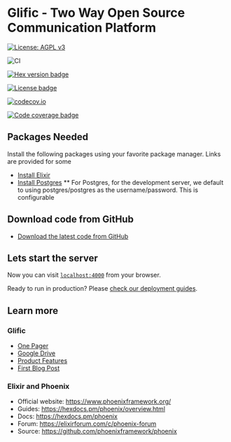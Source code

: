 # Glific - Two Way Open Source Communication Platform

[![License: AGPL v3](https://img.shields.io/badge/License-AGPL%20v3-blue.svg)](https://www.gnu.org/licenses/agpl-3.0)

![CI](https://img.shields.io/github/workflow/status/glific/glific/continuous-integration?label=CI&logo=github&style=flat-square)

[![Hex version badge](https://img.shields.io/hexpm/v/repo_example.svg)](https://hex.pm/packages/repo_example)

[![License badge](https://img.shields.io/hexpm/l/repo_example.svg)](https://github.com/surgeventures/repo-example-elixir/blob/master/LICENSE.md)

[![codecov.io](http://codecov.io/github/mirumee/saleor/coverage.svg?branch=master)](http://codecov.io/github/mirumee/saleor?branch=master)

[![Code coverage badge](https://img.shields.io/codecov/c/github/satendra-sr/elixir-ci/master.svg)](https://codecov.io/gh/satendra-sr/elixir-ci/branch/feature/badges)

## Packages Needed

Install the following packages using your favorite package manager. Links are provided for some

  * [Install Elixir](https://elixir-lang.org/install.html#distributions)
  * [Install Postgres](https://www.postgresql.org/download/)
  ** For Postgres, for the development server, we default to using postgres/postgres as the username/password. This is configurable


## Download code from GitHub

  * [Download the latest code from GitHub](https://github.com/glific/glific)

## Lets start the server
Now you can visit [`localhost:4000`](http://localhost:4000) from your browser.

Ready to run in production? Please [check our deployment guides](https://hexdocs.pm/phoenix/deployment.html).

## Learn more

### Glific
  * [One Pager](https://docs.google.com/document/d/1XYxNvIYzNyX2Ve99-HrmTC8utyBFaf_Y7NP1dFYxI9Q/edit?usp=sharing)
  * [Google Drive](https://drive.google.com/drive/folders/1aMQvS8xWRnIEtsIkRgLodhDAM-0hg0v1?usp=sharing)
  * [Product Features](https://docs.google.com/document/d/1uUWmvFkPXJ1xVMr2xaBYJztoItnqxBnfqABz5ad6Zl8/edit?usp=sharing)
  * [First Blog Post](https://chintugudiya.org/two-way-communication-project-kickoff/)

### Elixir and Phoenix
  * Official website: https://www.phoenixframework.org/
  * Guides: https://hexdocs.pm/phoenix/overview.html
  * Docs: https://hexdocs.pm/phoenix
  * Forum: https://elixirforum.com/c/phoenix-forum
  * Source: https://github.com/phoenixframework/phoenix

